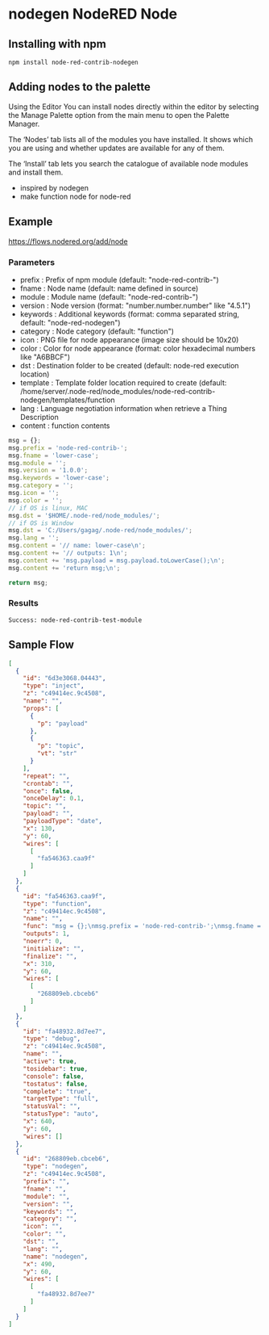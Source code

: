 nodegen NodeRED Node
=====================

Installing with npm
-------

`npm install node-red-contrib-nodegen`

Adding nodes to the palette
-------
Using the Editor
You can install nodes directly within the editor by selecting the Manage Palette option from the main menu to open the Palette Manager.

The ‘Nodes’ tab lists all of the modules you have installed. It shows which you are using and whether updates are available for any of them.

The ‘Install’ tab lets you search the catalogue of available node modules and install them.


- inspired by nodegen
- make function node for node-red

Example
------
https://flows.nodered.org/add/node

### Parameters

- prefix : Prefix of npm module (default: "node-red-contrib-")
- fname : Node name (default: name defined in source)
- module : Module name (default: "node-red-contrib-<node name>")
- version : Node version (format: "number.number.number" like "4.5.1")
- keywords : Additional keywords (format: comma separated string, default: "node-red-nodegen")
- category : Node category (default: "function")
- icon : PNG file for node appearance (image size should be 10x20)
- color : Color for node appearance (format: color hexadecimal numbers like "A6BBCF")
- dst : Destination folder to be created (default: node-red execution location)
- template : Template folder location required to create (default: /home/server/.node-red/node_modules/node-red-contrib-nodegen/templates/function
- lang : Language negotiation information when retrieve a Thing Description
- content : function contents 

```javascript
msg = {};
msg.prefix = 'node-red-contrib-';
msg.fname = 'lower-case';
msg.module = '';
msg.version = '1.0.0';
msg.keywords = 'lower-case';
msg.category = '';
msg.icon = '';
msg.color = '';
// if OS is linux, MAC
msg.dst = '$HOME/.node-red/node_modules/';
// if OS is Window
msg.dst = 'C:/Users/gagag/.node-red/node_modules/';
msg.lang = '';
msg.content = '// name: lower-case\n';
msg.content += '// outputs: 1\n';
msg.content += 'msg.payload = msg.payload.toLowerCase();\n';
msg.content += 'return msg;\n';

return msg;
```

### Results
```text
Success: node-red-contrib-test-module
```

Sample Flow
------
```json
[
  {
    "id": "6d3e3068.04443",
    "type": "inject",
    "z": "c49414ec.9c4508",
    "name": "",
    "props": [
      {
        "p": "payload"
      },
      {
        "p": "topic",
        "vt": "str"
      }
    ],
    "repeat": "",
    "crontab": "",
    "once": false,
    "onceDelay": 0.1,
    "topic": "",
    "payload": "",
    "payloadType": "date",
    "x": 130,
    "y": 60,
    "wires": [
      [
        "fa546363.caa9f"
      ]
    ]
  },
  {
    "id": "fa546363.caa9f",
    "type": "function",
    "z": "c49414ec.9c4508",
    "name": "",
    "func": "msg = {};\nmsg.prefix = 'node-red-contrib-';\nmsg.fname = 'lower-case';\nmsg.module = '';\nmsg.version = '1.0.0';\nmsg.keywords = 'lower-case';\nmsg.category = '';\nmsg.icon = '';\nmsg.color = '';\n// if OS is linux, MAC\nmsg.dst = '/home/server/.node-red/node_modules/';\n// if OS is Window\n// msg.dst = 'C:/Users/user/.node-red/node_modules/';\nmsg.lang = '';\nmsg.content = '// name: lower-case\\n';\nmsg.content += '// outputs: 1\\n';\nmsg.content += 'msg.payload = msg.payload.toLowerCase();\\n';\nmsg.content += 'return msg;\\n';\n\nreturn msg;",
    "outputs": 1,
    "noerr": 0,
    "initialize": "",
    "finalize": "",
    "x": 310,
    "y": 60,
    "wires": [
      [
        "268809eb.cbceb6"
      ]
    ]
  },
  {
    "id": "fa48932.8d7ee7",
    "type": "debug",
    "z": "c49414ec.9c4508",
    "name": "",
    "active": true,
    "tosidebar": true,
    "console": false,
    "tostatus": false,
    "complete": "true",
    "targetType": "full",
    "statusVal": "",
    "statusType": "auto",
    "x": 640,
    "y": 60,
    "wires": []
  },
  {
    "id": "268809eb.cbceb6",
    "type": "nodegen",
    "z": "c49414ec.9c4508",
    "prefix": "",
    "fname": "",
    "module": "",
    "version": "",
    "keywords": "",
    "category": "",
    "icon": "",
    "color": "",
    "dst": "",
    "lang": "",
    "name": "nodegen",
    "x": 490,
    "y": 60,
    "wires": [
      [
        "fa48932.8d7ee7"
      ]
    ]
  }
]

```



